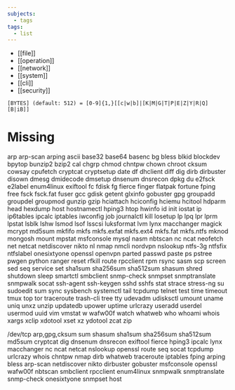 ```yaml
---
subjects:
  - tags
tags:
  - list
---
```


- [[file]]
- [[operation]]
- [[network]]
- [[system]]
- [[cli]]
- [[security]]

```
[BYTES] (default: 512) = [0-9]{1,}[[c|w|b]|[K|M|G|T|P|E|Z|Y|R|Q][B|iB]]
```

# Missing
arp
arp-scan
arping
ascii
base32
base64
basenc
bg
bless
blkid
blockdev
bpytop
bunzip2
bzip2
cal
chgrp
chmod
chntpw
chown
chroot
cksum
cowsay
cpufetch
cryptcat
cryptsetup
date
df
dhclient
diff
dig
dirb
dirbuster
disown
dmesg
dmidecode
dmsetup
dnsenum
dnsrecon
dpkg
du
e2fsck
e2label
enum4linux
exiftool
fc
fdisk
fg
fierce
finger
flatpak
fortune
fping
free
fsck
fsck.fat
fuser
gcc
gdisk
getent
glxinfo
gobuster
gpg
groupadd
groupdel
groupmod
gunzip
gzip
hciattach
hciconfig
hciemu
hcitool
hdparm
head
hexdump
host
hostnamectl
hping3
htop
hwinfo
id
init
iostat
ip
ip6tables
ipcalc
iptables
iwconfig
job
journalctl
kill
losetup
lp
lpq
lpr
lprm
lpstat
lsblk
lshw
lsmod
lsof
lsscsi
luksformat
lvm
lynx
macchanger
magick
mcrypt
md5sum
mkfifo
mkfs
mkfs.exfat
mkfs.ext4
mkfs.fat
mkfs.ntfs
mknod
mongosh
mount
mpstat
msfconsole
mysql
nasm
nbtscan
nc
ncat
neofetch
net
netcat
netdiscover
nikto
nl
nmap
nmcli
nordvpn
nslookup
ntfs-3g
ntfsfix
ntfslabel
onesixtyone
openssl
openvpn
parted
passwd
paste
ps
pstree
pwgen
python
ranger
reset
rfkill
route
rpcclient
rpm
rsync
sasm
scp
screen
sed
seq
service
set
sha1sum
sha256sum
sha512sum
shasum
shred
shutdown
sleep
smartctl
smbclient
snmp-check
snmpset
snmptranslate
snmpwalk
socat
ssh-agent
ssh-keygen
sshd
sshfs
stat
strace
stress-ng
su
sudoedit
sum
sync
sysbench
systemctl
tail
tcpdump
telnet
test
time
timeout
tmux
top
tor
traceroute
trash-cli
tree
tty
udevadm
udisksctl
umount
uname
uniq
unxz
unzip
updatedb
upower
uptime
urlcrazy
useradd
userdel
usermod
uuid
vim
vmstat
w
wafw00f
watch
whatweb
who
whoami
whois
xargs
xclip
xdotool
xset
xz
ydotool
zcat
zip


/dev/tcp
arp,gpg,cksum
sum
shasum
sha1sum
sha256sum
sha512sum
md5sum
cryptcat
dig
dnsenum
dnsrecon
exiftool
fierce
hping3
ipcalc
lynx
macchanger
nc
ncat
netcat
nslookup
openssl
route
seq
socat
tcpdump
urlcrazy
whois
chntpw
nmap
dirb
whatweb
traceroute
iptables
fping
arping
bless
arp-scan
netdiscover
nikto
dirbuster
gobuster
msfconsole
openssl
wafw00f
nbtscan
smbclient
rpcclient
enum4linux
snmpwalk
snmptranslate
snmp-check
onesixtyone
snmpset
host
